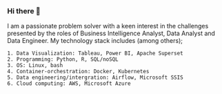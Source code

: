 ### Hi there 👋

<!--
**NiMusah/NiMusah** is a ✨ _special_ ✨ repository because its `README.md` (this file) appears on your GitHub profile.

Here are some ideas to get you started:

- 🔭 I’m currently working on ...
- 🌱 I’m currently learning ...
- 👯 I’m looking to collaborate on ...
- 🤔 I’m looking for help with ...
- 💬 Ask me about ...
- 📫 How to reach me: ...
- 😄 Pronouns: ...
- ⚡ Fun fact: ...
-->
I am a passionate problem solver with a keen interest in the challenges presented by the roles of Business Intelligence Analyst, Data Analyst and Data Engineer. My technology stack includes (among others);


    1. Data Visualization: Tableau, Power BI, Apache Superset
    2. Programming: Python, R, SQL/noSQL
    3. OS: Linux, bash
    4. Container-orchestration: Docker, Kubernetes
    5. Data engineering/intergration: Airflow, Microsoft SSIS
    6. Cloud computing: AWS, Microsoft Azure
